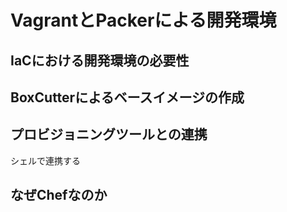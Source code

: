 # VagrantとPackerによる開発環境

## IaCにおける開発環境の必要性


## BoxCutterによるベースイメージの作成

## プロビジョニングツールとの連携

シェルで連携する

## なぜChefなのか

